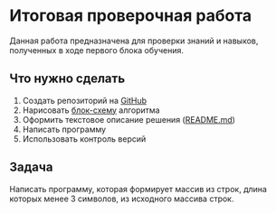 # Итоговая проверочная работа

Данная работа предназначена для проверки знаний и навыков, полученных в ходе первого блока обучения.

## Что нужно сделать

1. Создать репозиторий на [GitHub](https://github.com/artemevArt)
2. Нарисовать [блок-схему](https://github.com/artemevArt/FinalWork/blob/master/diagram.png) алгоритма
3. Оформить текстовое описание решения ([README.md](http://readme.md/))
4. Написать программу
5. Использовать контроль версий

## Задача

Написать программу, которая формирует массив из строк, длина которых менее 3 символов, из исходного массива строк.